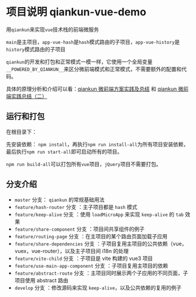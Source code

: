 # 项目说明 qiankun-vue-demo

用`qiankun`来实现`vue`技术栈的前端微服务

`main`是主项目，`app-vue-hash`是`hash`模式路由的子项目，`app-vue-history`是`history`模式路由的子项目

`qiankun`的开发和打包和正常模式一模一样，它使用一个全局变量`__POWERED_BY_QIANKUN__`来区分微前端模式和正常模式，不需要额外的配置和代码。

具体的原理分析和介绍可以看：[qiankun 微前端方案实践及总结](https://juejin.im/post/6844904185910018062) 和 [qiankun 微前端实践总结（二）](https://juejin.im/post/6856569463950639117)

## 运行和打包

在根目录下：

先安装依赖： `npm install`，再执行`npm run install-all`为所有项目安装依赖，最后执行`npm run start-all`即可启动所有的项目。

`npm run build-all`可以打包所有`vue`项目，`jQuery`项目不需要打包。


## 分支介绍

- `master` 分支： `qiankun` 的常规基础用法
- `feature/hash-router` 分支 ：主子项目都是 `hash` 模式
- `feature/keep-alive` 分支 ：使用 `loadMicroApp` 来实现 `keep-alive` 的 `tab` 效果
- `feature/share-component` 分支 ：项目间共享组件的例子
- `feature/routing-page` 分支 ：在主项目的某个路由页面加载子应用
- `feature/share-dependencies` 分支 ：子项目复用主项目的公共依赖（vue，vuex，vue-router），以及主子项目间 i18n 的处理
- `feature/vite-child` 分支 ：子项目是 vite 构建的 vue3 项目
- `feature/use-main-app-component` 分支 ：子项目复用主项目的依赖
- `feature/abstract-route` 分支 ：主项目同时展示两个子应用的不同页面，子项目使用 abstract 路由
- `develop` 分支 ：修改源码来实现 `keep-alive`，以及公共依赖的复用的例子